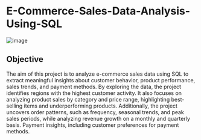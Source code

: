 # E-Commerce-Sales-Data-Analysis-Using-SQL

![image]([https://github.com/user-attachments/assets/b2efaa51-75cf-4863-aa93-9d7ca0b2190d](https://github.com/harpreet-kaur87/E-Commerce-Sales-Data-Analysis-Using-SQL/blob/main/image.jpg))

## Objective 
The aim of this project is to analyze e-commerce sales data using SQL to extract meaningful insights about customer behavior, product performance, sales trends, and payment methods. By exploring the data, the project identifies regions with the highest customer activity. It also focuses on analyzing product sales by category and price range, highlighting best-selling items and underperforming products.
Additionally, the project uncovers order patterns, such as frequency, seasonal trends, and peak sales periods, while analyzing revenue growth on a monthly and quarterly basis. Payment insights, including customer preferences for payment methods.
